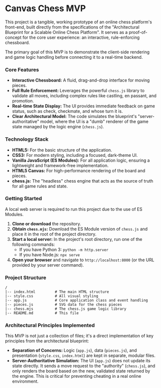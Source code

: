 # Canvas Chess MVP

This project is a tangible, working prototype of an online chess platform's front-end, built directly from the specifications of the "Architectural Blueprint for a Scalable Online Chess Platform". It serves as a proof-of-concept for the core user experience: an interactive, rule-enforcing chessboard.

The primary goal of this MVP is to demonstrate the client-side rendering and game logic handling before connecting it to a real-time backend.



### Core Features

*   **Interactive Chessboard:** A fluid, drag-and-drop interface for moving pieces.
*   **Full Rule Enforcement:** Leverages the powerful `chess.js` library to validate all moves, including complex rules like castling, en passant, and promotion.
*   **Real-time State Display:** The UI provides immediate feedback on game status, such as check, checkmate, and whose turn it is.
*   **Clear Architectural Model:** The code simulates the blueprint's "server-authoritative" model, where the UI is a "dumb" renderer of the game state managed by the logic engine (`chess.js`).

### Technology Stack

*   **HTML5:** For the basic structure of the application.
*   **CSS3:** For modern styling, including a focused, dark-theme UI.
*   **Vanilla JavaScript (ES Modules):** For all application logic, ensuring a lightweight and framework-free implementation.
*   **HTML5 Canvas:** For high-performance rendering of the board and pieces.
*   **chess.js:** The "headless" chess engine that acts as the source of truth for all game rules and state.

### Getting Started

A local web server is required to run this project due to the use of ES Modules.

1.  **Clone or download** the repository.
2.  **Obtain `chess.mjs`:** Download the ES Module version of `chess.js` and place it in the root of the project directory.
3.  **Start a local server:** In the project's root directory, run one of the following commands:
    *   If you have Python 3: `python -m http.server`
    *   If you have Node.js: `npx serve`
4.  **Open your browser** and navigate to `http://localhost:8000` (or the URL provided by your server command).

### Project Structure

```
/
|-- index.html         # The main HTML structure
|-- style.css          # All visual styling
|-- app.js             # Core application class and event handling
|-- pieces.js          # SVG data for the chess pieces
|-- chess.mjs          # The chess.js game logic library
|-- README.md          # This file
```

### Architectural Principles Implemented

This MVP is not just a collection of files; it's a direct implementation of key principles from the architectural blueprint:

*   **Separation of Concerns:** Logic (`app.js`), data (`pieces.js`), and presentation (`style.css`, `index.html`) are kept in separate, modular files.
*   **Server-Authoritative Simulation:** The UI (`app.js`) does not update its state directly. It sends a move request to the "authority" (`chess.js`), and only renders the board based on the new, validated state returned by the engine. This is critical for preventing cheating in a real online environment.
